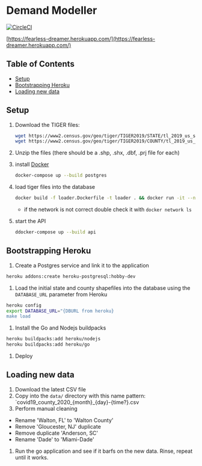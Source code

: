
# Demand Modeller

[![CircleCI](https://circleci.com/gh/nickrobison-usds/demand-modeler.svg?style=svg)](https://circleci.com/gh/nickrobison-usds/demand-modeler)

[https://fearless-dreamer.herokuapp.com/](https://fearless-dreamer.herokuapp.com/)

## Table of Contents

* [Setup](#Setup)
* [Bootstrapping Heroku](#Bootstrapping-Heroku)
* [Loading new data](#Loading-new-data)

## Setup

1. Download the TIGER files:

    ```bash
    wget https://www2.census.gov/geo/tiger/TIGER2019/STATE/tl_2019_us_state.zip -O data/tl_2019_us_state.zip
    wget https://www2.census.gov/geo/tiger/TIGER2019/COUNTY/tl_2019_us_county.zip -O data/tl_2019_us_county.zip
    ```

1. Unzip the files (there should be a .shp, .shx, .dbf, .prj file for each)
1. install [Docker](https://docs.docker.com/install/)

    ```bash
    docker-compose up --build postgres
    ```

1. load tiger files into the database

    ```bash
    docker build -f loader.Dockerfile -t loader . && docker run -it --network=demand-modeler_default loader
    ```

    * if the network is not correct double check it with `docker network ls`

1. start the API

    ```bash
    ddocker-compose up --build api
    ```

## Bootstrapping Heroku

1. Create a Postgres service and link it to the application

```bash
heroku addons:create heroku-postgresql:hobby-dev
```

1. Load the initial state and county shapefiles into the database using the `DATABASE_URL` parameter from Heroku

```bash
heroku config
export DATABASE_URL="{DBURL from heroku}
make load
```

1. Install the Go and Nodejs buildpacks

```bash
heroku buildpacks:add heroku/nodejs
heroku buildpacks:add heroku/go
```

1. Deploy

## Loading new data

1. Download the latest CSV file
1. Copy into the `data/` directory with this name pattern: `covid19_county_2020_{month}_{day}-{time?}.csv
1. Perform manual cleaning

* Rename 'Walton, FL' to 'Walton County'
* Remove 'Gloucester, NJ' duplicate
* Remove duplicate 'Anderson, SC'
* Rename 'Dade' to 'Miami-Dade'

1. Run the go application and see if it barfs on the new data. Rinse, repeat until it works.